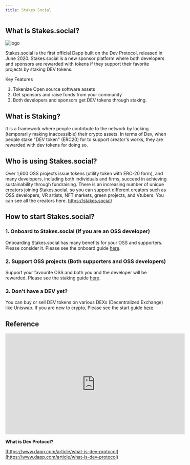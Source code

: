 ```yaml
---
title: Stakes Social
---
```


## What is Stakes.social?

![logo](/img/stakessocial-logo.png)

Stakes.social is the first official Dapp built on the Dev Protocol, released in June 2020. Stakes.social is a new sponsor platform where both developers and sponsors are rewarded with tokens if they support their favorite projects by staking DEV tokens.

Key Features

1. Tokenize Open source software assets
2. Get sponsors and raise funds from your community
3. Both developers and sponsors get DEV tokens through staking.

## What is Staking?

It is a framework where people contribute to the network by locking (temporarily making inaccessible) their crypto assets. In terms of Dev, when people stake "DEV token" (ERC20) for to support creator's works, they are rewarded with dev tokens for doing so.

## Who is using Stakes.social?

Over 1,600 OSS projects issue tokens (utility token with ERC-20 form), and many developers, including both individuals and firms, succeed in achieving sustainability through fundraising. There is an increasing number of unique creators joining Stakes.social, so you can support different creators such as OSS developers, VR artists, NFT markets, green projects, and Vtubers. You can see all the creators here. https://stakes.social/

## How to start Stakes.social?

### 1. Onboard to Stakes.social (If you are an OSS developer)

Onboarding Stakes.social has many benefits for your OSS and supporters. Please consider it.
Please see the onboard guide [here](/stakes-social/onboard-guide/).

### 2. Support OSS projects (Both supporters and OSS developers)

Support your favourite OSS and both you and the developer will be rewarded.
Please see the staking guide [here](/stakes-social/how-to-stake/).

### 3. Don't have a DEV yet?

You can buy or sell DEV tokens on various DEXs (Decentralized Exchange) like Uniswap.
If you are new to crypto, Please see the start guide [here](/stakes-social/how-to-buy/).

## Reference

<iframe width="560" height="315" src="https://www.youtube.com/embed/rhOwDqbrkhc" title="YouTube video player" frameborder="0" allow="accelerometer; autoplay; clipboard-write; encrypted-media; gyroscope; picture-in-picture" allowfullscreen></iframe>

**What is Dev Protocol?**

[https://www.dapp.com/article/what-is-dev-protocol](https://www.dapp.com/article/what-is-dev-protocol)

